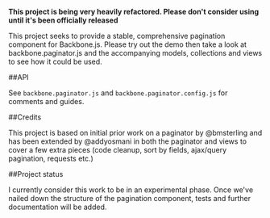 **This project is being very heavily refactored. Please don't consider using until it's been officially released**

This project seeks to provide a stable, comprehensive pagination component for Backbone.js. Please try out the demo then take a look at backbone.paginator.js and the accompanying models, collections and views to see how it could be used.

##API

See ```backbone.paginator.js``` and ```backbone.paginator.config.js``` for comments and guides.

##Credits

This project is based on initial prior work on a paginator by @bmsterling and has been extended by @addyosmani in both the paginator and views to cover a few extra pieces (code cleanup, sort by fields, ajax/query pagination, requests etc.)

##Project status

I currently consider this work to be in an experimental phase. Once we've nailed down the structure of the pagination component, tests and further documentation will be added.